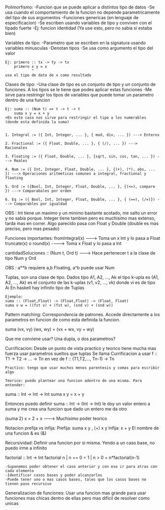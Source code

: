 Polimorfismo:
    -Funcion que se puede aplicar a distintos tipo de datos 
    -Se usa cuando el comportamiento de la funcion no depende parametricamente del tipo de sus argumentos
    -Funciones genericas (en lenguaje de especificacion)
    -Se escriben usando variables de tipo y conviven con el tipado fuerte
    -Ej: funcion identidad
    (Ya use esto, pero no sabia si estaba bien)

Variables de tipo:
    -Parametro que se escriben en la signatura usando variables minusculas
    -Denotan tipos
    -Se usa como argumento el tipo del valor

    Ej: primero :: tx -> ty -> tx 
        primero x y = x     
                ^
    usa el tipo de dato de x como resultado

Clases de tipo:
    -Una clase de tipo es un conjunto de tipo y un conjunto de funciones. A los tipos se le tiene que podes aplicar estas funciones
    -Me sirve para restringir los tipos de variables que puede tomar un parametro dentro de una funcion 

    Ej: suma :: (Num t) => t -> t -> t 
        suma x y = x + y
    >En este caso nos sirve para restringir el tipo a los numerables (donde esta definida la suma)


    1. Integral := ({ Int, Integer, ... }, { mod, div, ... }) ---> Enteros

    2. Fractional := ({ Float, Double, ... }, { (/), ... }) ---> Racionales

    3. Floating := ({ Float, Double, ... }, {sqrt, sin, cos, tan, ... }) ---> Reales

    4. Num := ({ Int, Integer, Float, Double, ... }, {(+), (*), abs, ... }) ---> Operaciones aritmeticas comunes a integral, fractional y floating

    5. Ord := ({Bool, Int, Integer, Float, Double, ... }, {(<=), compare }) ---> Comparabales por orden

    6. Eq := ({ Bool, Int, Integer, Float, Double, ... }, { (==), (/=)}) ---> Comparables por igualdad

OBS : Int tiene un maximo y un minimo bastante acotado, me salto un error y no sabia porque.
      Integer tiene tambien pero es muchisimo mas extenso, tarda mas en correr. 
      Algo parecido pasa con Float y Double (double es mas preciso, pero mas pesado)

Funciones importantes: fromIntegral(x) ---> Toma un x Int y lo pasa a Float
                       truncate(x) o round(x) ----> Toma x Float y lo pasa a Int 

cantidadSoluciones :: (Num t, Ord t) ---> Hace pertenecer t a la clase de tipo Num y Ord

OBS : a**b requiere a,b Floating, a^b puede usar Num

Tuplas, son una clase de tipo. 
    Dados tipo A1, A2, ..., Ak el tipo k-upla es (A1, A2, ..., Ak) es el conjunto de las k-uplas (v1, v2, ..., vk) donde vi es de tipo Ai 
    En haskell hay infinito tipo de Tuplas

    Ejemplo:
    suma :: (Float,Float) -> (Float,Float) -> (Float, Float)
    suma v w = ((fst v) + (fst w), (snd v) + (snd w))

Pattern matching: Correspondencia de patrones. Accede directamente a los parametros en funcion de como esta definida la funcion. 

suma (vx, vy) (wx, wy) = (vx + wx, vy + wy) 

Que me conviene usar? Una dupla, o dos parametros?

Currificacion: Desde un punto de vista practico y teorico tiene mucha mas fuerza usar parametros sueltos que tuplas
               Se llama Currificacion a usar f :: T1 -> T2 -> ... -> Tn en vez de f :: (T1,T2,..., Tn-1) -> Tn

    Practico: tengo que usar muchos menos parentesis y comas para escribir algo 

    Teorico: puedo plantear una funcion adentro de una misma. Para entender:

suma :: Int -> Int -> Int
suma x y = x + y 

Entonces puedo definir suma :: Int -> (Int -> Int) le doy un valor entero a suma y me crea una funcion que dado un entero me da otro

(suma 2) x = 2 + x ---> Muchisimo poder teorico 

Notacion prefija vs infija:
    Prefija: suma x y , (+) x y 
    Infija: x + y 
    El nombre de una funcion & es (&)

Recursividad: Definir una funcion por si misma. Yendo a un caso base, no puedo irme a infinito

factorial :: Int -> Int 
factorial n | n == 0 = 1
            | n > 0 = n*factorial(n-1)

    -Suponemos poder obtener el caso anterior y con eso ir para atras con cada elemento
    -Identificar casos bases y poder alcanzarlos
    -Puede tener uno o mas casos bases, tales que los casos bases no tienen paso recursivo

Generalizacion de funciones: 
    Usar una funcion mas grande para usar funciones mas chicas dentro de ellas pero mas dificil de resolver como unicas
